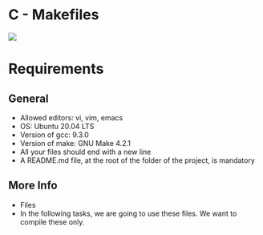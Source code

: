 # C - Makefiles

![](https://i.stack.imgur.com/hpDyp.png)

# Requirements
## General
* Allowed editors: vi, vim, emacs
* OS: Ubuntu 20.04 LTS
* Version of gcc: 9.3.0
* Version of make: GNU Make 4.2.1
* All your files should end with a new line
* A README.md file, at the root of the folder of the project, is mandatory
## More Info
* Files
* In the following tasks, we are going to use these files. We want to compile these only.
